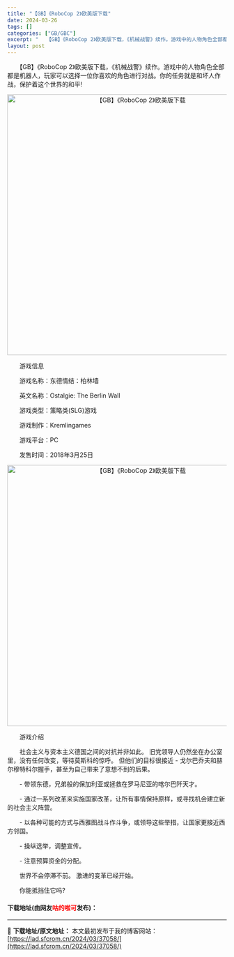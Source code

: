 ```yaml
---
title: "【GB】《RoboCop 2》欧美版下载"
date: 2024-03-26
tags: []
categories: ["GB/GBC"]
excerpt: "　　【GB】《RoboCop 2》欧美版下载，《机械战警》续作。游戏中的人物角色全部都是机器人，玩家可以选择一位你喜欢的角色进行对战。你的任务就是和坏人作战，保护着这个世界的和平! 　　游戏信息 　　游戏名称：东德情结：柏林墙 　　英文名称：Ostalgie: The Berlin Wall 　　游&hellip;"
layout: post
---
```


 <p>　　【GB】《RoboCop 2》欧美版下载，《机械战警》续作。游戏中的人物角色全部都是机器人，玩家可以选择一位你喜欢的角色进行对战。你的任务就是和坏人作战，保护着这个世界的和平!</p> <p align="center"><img align="" border="0" src="https://lad.sfcrom.cn/wp-content/uploads/2024/03/20240326_660283730c35a.png" width="598" alt="【GB】《RoboCop 2》欧美版下载" /></p> <p>　　游戏信息</p> <p>　　游戏名称：东德情结：柏林墙</p> <p>　　英文名称：Ostalgie: The Berlin Wall</p> <p>　　游戏类型：策略类(SLG)游戏</p> <p>　　游戏制作：Kremlingames</p> <p>　　游戏平台：PC</p> <p>　　发售时间：2018年3月25日</p> <p align="center"><img align="" border="0" src="https://lad.sfcrom.cn/wp-content/uploads/2024/03/20240326_6602837454d8c.png" width="599" alt="【GB】《RoboCop 2》欧美版下载" /></p> <p>　　游戏介绍</p> <p>　　社会主义与资本主义德国之间的对抗并非如此。 旧党领导人仍然坐在办公室里，没有任何改变，等待莫斯科的惊呼。 但他们的目标很接近 - 戈尔巴乔夫和赫尔穆特科尔握手，甚至为自己带来了意想不到的后果。</p> <p>　　- 带领东德，兄弟般的保加利亚或拯救在罗马尼亚的喀尔巴阡天才。</p> <p>　　- 通过一系列改革来实施国家改革，让所有事情保持原样，或寻找机会建立新的社会主义阵营。</p> <p>　　- 以各种可能的方式与西雅图战斗作斗争，或领导这些举措，让国家更接近西方邻国。</p> <p>　　- 操纵选举，调整宣传。</p> <p>　　- 注意预算资金的分配。</p> <p>　　世界不会停滞不前。 激进的变革已经开始。</p> <p>　　你能抵挡住它吗?</p> <p><h4>下载地址(由网友<font color="red">咕的啦可</font>发布)：</h4></p> 

---
📖 **下载地址/原文地址：** 本文最初发布于我的博客网站：[https://lad.sfcrom.cn/2024/03/37058/](https://lad.sfcrom.cn/2024/03/37058/)
